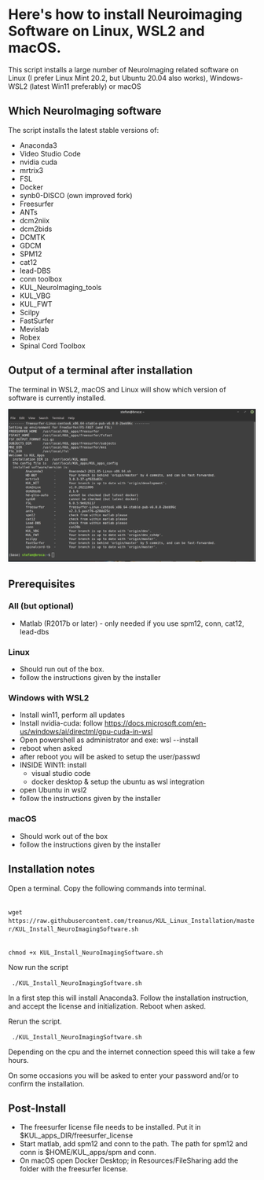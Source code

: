# Here's how to install Neuroimaging Software on Linux, WSL2 and macOS.

This script installs a large number of NeuroImaging related software on Linux (I prefer Linux Mint 20.2, but Ubuntu 20.04 also works), Windows-WSL2 (latest Win11 preferably) or macOS


## Which NeuroImaging software

The script installs the latest stable versions of:
- Anaconda3 
- Video Studio Code 
- nvidia cuda 
- mrtrix3 
- FSL 
- Docker
- synb0-DISCO (own improved fork)
- Freesurfer 
- ANTs 
- dcm2niix 
- dcm2bids 
- DCMTK
- GDCM
- SPM12 
- cat12 
- lead-DBS
- conn toolbox 
- KUL_NeuroImaging_tools 
- KUL_VBG
- KUL_FWT
- Scilpy
- FastSurfer
- Mevislab
- Robex
- Spinal Cord Toolbox

## Output of a terminal after installation

The terminal in WSL2, macOS and Linux will show which version of software is currently installed.

![Terminal output](figs4readme/terminal.png)

## Prerequisites

### All (but optional)
- Matlab (R2017b or later) - only needed if you use spm12, conn, cat12, lead-dbs

### Linux
- Should run out of the box.
- follow the instructions given by the installer

### Windows with WSL2
- Install win11, perform all updates
- Install nvidia-cuda: follow https://docs.microsoft.com/en-us/windows/ai/directml/gpu-cuda-in-wsl
- Open powershell as administrator and exe: wsl --install
- reboot when asked
- after reboot you will be asked to setup the user/passwd
- INSIDE WIN11: install 
    - visual studio code
    - docker desktop & setup the ubuntu as wsl integration
- open Ubuntu in wsl2
- follow the instructions given by the installer

### macOS
- Should work out of the box
- follow the instructions given by the installer


## Installation notes

Open a terminal.
Copy the following commands into terminal. 

<code> 
wget https://raw.githubusercontent.com/treanus/KUL_Linux_Installation/master/KUL_Install_NeuroImagingSoftware.sh

chmod +x KUL_Install_NeuroImagingSoftware.sh 
</code>

Now run the script

<code> ./KUL_Install_NeuroImagingSoftware.sh </code>

In a first step this will install Anaconda3.
Follow the installation instruction, and accept the license and initialization.
Reboot when asked.

Rerun the script.

<code> ./KUL_Install_NeuroImagingSoftware.sh </code>

Depending on the cpu and the internet connection speed this will take a few hours.

On some occasions you will be asked to enter your password and/or to confirm the installation.


## Post-Install

- The freesurfer license file needs to be installed. Put it in $KUL_apps_DIR/freesurfer_license
- Start matlab, add spm12 and conn to the path. The path for spm12 and conn is $HOME/KUL_apps/spm and conn.
- On macOS open Docker Desktop; in Resources/FileSharing add the folder with the freesurfer license.
